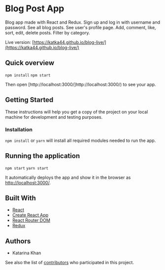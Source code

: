 # Blog Post App 

Blog app made with React and Redux. Sign up and log in with username and password. See all blog posts. See user's profile page. Add, comment, like, sort, edit, delete posts. Filter by category.

Live version: [https://katka44.github.io/blog-live/](https://katka44.github.io/blog-live/)

## Quick overview

```npm install```
```npm start```

Then open [http://localhost:3000/]http://localhost:3000/) to see your app.

## Getting Started

These instructions will help you get a copy of the project on your local machine for development and testing purposes.

### Installation

```npm install```
or
```yarn```
will install all required modules needed to run the app.

## Running the application

```npm start```
```yarn start```

It automatically deploys the app and show it in the browser as [http://localhost:3000/](http://localhost:3000/).

## Built With

- [React](https://reactjs.org/)
- [Create React App](https://github.com/facebook/create-react-app/blob/master/README.md#getting-started)
- [React Router DOM](https://www.npmjs.com/package/react-router-dom)
- [Redux](https://redux.js.org/)

## Authors

- Katarina Khan

See also the list of [contributors]() who participated in this project.
